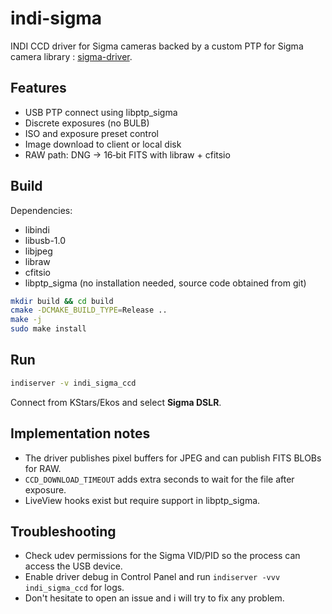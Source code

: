 # indi-sigma

INDI CCD driver for Sigma cameras backed by a custom PTP for Sigma camera library : [sigma-driver](https://github.com/ValNyz/sigma-driver).

## Features
- USB PTP connect using libptp_sigma
- Discrete exposures (no BULB)
- ISO and exposure preset control
- Image download to client or local disk
- RAW path: DNG → 16‑bit FITS with libraw + cfitsio

## Build

Dependencies:
- libindi
- libusb-1.0
- libjpeg
- libraw
- cfitsio
- libptp_sigma (no installation needed, source code obtained from git)

```bash
mkdir build && cd build
cmake -DCMAKE_BUILD_TYPE=Release ..
make -j
sudo make install
```

## Run

```bash
indiserver -v indi_sigma_ccd
```

Connect from KStars/Ekos and select **Sigma DSLR**.

## Implementation notes

- The driver publishes pixel buffers for JPEG and can publish FITS BLOBs for RAW.
- `CCD_DOWNLOAD_TIMEOUT` adds extra seconds to wait for the file after exposure.
- LiveView hooks exist but require support in libptp_sigma.

## Troubleshooting

- Check udev permissions for the Sigma VID/PID so the process can access the USB device.
- Enable driver debug in Control Panel and run `indiserver -vvv indi_sigma_ccd` for logs.
- Don't hesitate to open an issue and i will try to fix any problem.
